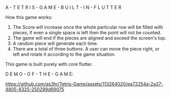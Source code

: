 A - T E T R I S - G A M E - B U I L T - I N - F L U T T E R

How this game works:

1) The Score will increase once the whole particular row will be filled with pieces, if even a single space is left then the point will not be counted.
2) The game will end if the pieces are aligned and exceed the screen's top.
3) A random piece will generate each time.
4) There are a total of three buttons. A user can move the piece right, or left and rotate it according to the game situation.

This game is built purely with core flutter.

D E M O - O F - T H E - G A M E:


https://github.com/as3hr/Tetris-Game/assets/113264020/ea72254a-2a37-4805-8325-250299d99075


